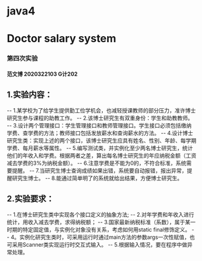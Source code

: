 # java4
# Doctor salary system

### 第四次实验
 #### 范文博 2020322103 G计202
## 1.实验内容：
-- 1.某学校为了给学生提供勤工俭学机会，也减轻授课教师的部分压力，准许博士研究生参与课程的助教工作。
-- 2.该博士研究生有双重身份：学生和助教教师。
-- 3.设计两个管理接口：学生管理接口和教师管理接口。学生接口必须包括缴纳学费、查学费的方法；教师接口包括发放薪水和查询薪水的方法。
-- 4.设计博士研究生类：实现上述的两个接口，该博士研究生应具有姓名、性别、年龄、每学期学费、每月薪水等属性。
-- 5.编写测试类，并实例化至少两名博士研究生，统计他们的年收入和学费。根据两者之差，算出每名博士研究生的年应纳税金额（工资减去学费的3%为纳税金额）。
-- 6.注意学费是不能为0的，不符合标准，系统需要提醒。
-- 7.当研究生博士查询成绩如果出错，系统要自动报错，报出异常，提醒研究生博士。
-- 8.能通过简单明了的系统就给出结果，方便博士研究生。
## 2.实验要求：
-- 1.在博士研究生类中实现各个接口定义的抽象方法;
-- 2.对年学费和年收入进行统计，用收入减去学费，求得纳税额；
-- 3.国家最新纳税标准（系数），属于某一时期的特定固定值，与实例化对象没有关系，考虑如何用static  final修饰定义。
-- 4。实例化研究生类时，可采用运行时通过main方法的参数args一次性赋值，也可采用Scanner类实现运行时交互式输入。
-- 5.根据输入情况，要在程序中做异常处理。
